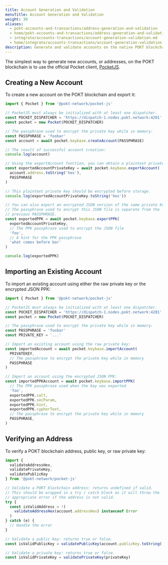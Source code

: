 ```yaml
---
title: Account Generation and Validation
menuTitle: Account Generation and Validation
weight: 30
aliases:
  - pokt-accounts-and-transactions/address-generation-and-validation
  - home/pokt-accounts-and-transactions/address-generation-and-validation
  - integrate/accounts-transactions/account-generation-validation.md
  - home/integrate/accounts-transactions/account-generation-validation.md
description: Generate and validate accounts on the native POKT blockchain.
---
```



The simplest way to generate new accounts, or addresses, on the POKT blockchain is to use the official Pocket client, [PocketJS](https://github.com/pokt-network/pocket-js).

## Creating a New Account

To create a new account on the POKT blockchain and export it:

```typescript
import { Pocket } from '@pokt-network/pocket-js'

// PocketJS must always be initialized with at least one dispatcher.
const POCKET_DISPATCHER = 'https://dispatch-1.nodes.pokt.network:4201'
const pocket = new Pocket(POCKET_DISPATCHER)

// The passphrase used to encrypt the private key while in memory:
const PASSPHRASE = 'foobar'
const account = await pocket.keybase.createAccount(PASSPHRASE)

// The result of successful account creation:
console.log(account)

// Using the exportAccount function, you can obtain a plaintext private key.
const exportedAccountPrivateKey = await pocket.keybase.exportAccount(
  account.address.toString('hex'),
  PASSPHRASE
)

// This plaintext private key should be encrypted before storage.
console.log(exportedAccountPrivateKey.toString('hex'))

// You can also export an encrypted JSON version of the same private key.
// The passphrase used to encrypt this JSON file is separate from the 
// previous PASSPHRASE.
const exportedPPK = await pocket.keybase.exportPPK(
  exportedAccountPrivateKey,
  // The PPK passphrase used to encrypt the JSON file
  'foo',
  // A hint for the PPK passphrase
  'what comes before bar'
)

console.log(exportedPPK)
```

## Importing an Existing Account

To import an existing account using either the raw private key or the encrypted JSON PPK:

```javascript
import { Pocket } from '@pokt-network/pocket-js'

// PocketJS must always be initialized with at least one dispatcher.
const POCKET_DISPATCHER = 'https://dispatch-1.nodes.pokt.network:4201'
const pocket = new Pocket(POCKET_DISPATCHER)

// The passphrase used to encrypt the private key while in memory:
const PASSPHRASE = 'foobar'
const PRIVATE_KEY = '...'

// Import an existing account using the raw private key:
const importedAccount = await pocket.keybase.importAccount(
  PRIVATEKEY,
  // The passphrase to encrypt the private key while in memory
  PASSPHRASE
)

// Import an account using the encrypted JSON PPK:
const importedPPKAccount = await pocket.keybase.importPPK(
  // The PPK passphrase used when the key was exported
  'foo',
  exportedPPK.salt,
  exportedPPK.secParam,
  exportedPPK.hint,
  exportedPPK.cypherText,
  // The passphrase to encrypt the private key while in memory
  PASSPHRASE,
)
```

## Verifying an Address

To verify a POKT blockchain address, public key, or raw private key:

```javascript
import { 
  validateAddressHex, 
  validatePrivateKey, 
  validatePublicKey 
} from '@pokt-network/pocket-js'

// Validate a POKT blockchain address: returns undefined if valid.
// This should be wrapped in a try / catch block as it will throw the 
// appropriate error if the address is not valid.
try {
  const isValidAddress = !(
    validateAddressHex(account.addressHex) instanceof Error
  )
} catch (e) {
  // Handle the error
}

// Validate a public key: returns true or false.
const isValidPublicKey = validatePublicKey(account.publicKey.toString('hex'))

// Validate a private key: returns true or false.
const isValidPrivateKey = validatePrivateKey(privateKey)
```
